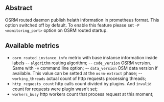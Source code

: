 ## Abstract

OSRM routed daemon publish helath information in prometheus format.
This option switched off by default. To enable this feature please set `-P <monitoring_port>` option on OSRM routed startup.


## Available metrics

- `osrm_routed_instance_info` metric with base instanse information inside labels
-- `algorithm` routing algorithm;
-- `code_version` OSRM version. Same with `-v` command line option;
-- `data_version` OSM data version if available. This value can be setted at the `osrm-extract` phase;
-- `working_threads` actual count of http requests processing threads;
- `http_requests_count` http calls count divided by plugins. And `invalid` count for requests were plugin wasn't set;
- `workers_busy` http workers count that process request at this moment;
